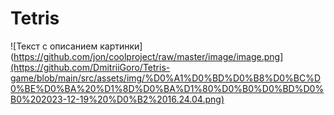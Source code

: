 # Tetris #
![Текст с описанием картинки](https://github.com/jon/coolproject/raw/master/image/image.png](https://github.com/DmitriiGoro/Tetris-game/blob/main/src/assets/img/%D0%A1%D0%BD%D0%B8%D0%BC%D0%BE%D0%BA%20%D1%8D%D0%BA%D1%80%D0%B0%D0%BD%D0%B0%202023-12-19%20%D0%B2%2016.24.04.png)
